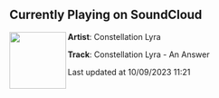 ## Currently Playing on SoundCloud

[<img align="left" width="100" src="https://i1.sndcdn.com/artworks-GFyZHzpoOHuF6t0l-USwUqw-t500x500.jpg">](https://soundcloud.com/constellation-lyra/constellation-lyra-an-answer)

**Artist**: Constellation Lyra 

**Track**: Constellation Lyra - An Answer

Last updated at 10/09/2023 11:21
